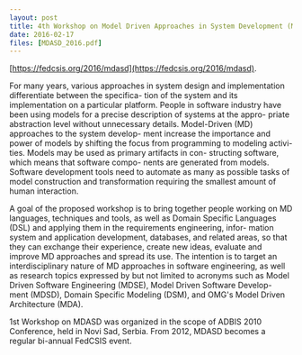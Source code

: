 ```yaml
---
layout: post
title: 4th Workshop on Model Driven Approaches in System Development (MDASD 2016)
date: 2016-02-17
files: [MDASD_2016.pdf]
---
```


[https://fedcsis.org/2016/mdasd](https://fedcsis.org/2016/mdasd).

For many years, various approaches in system design and implementation differentiate between the specifica- tion of the system and its implementation on a particular platform. People in software industry have been using models for a precise description of systems at the appro- priate abstraction level without unnecessary details. Model-Driven (MD) approaches to the system develop- ment increase the importance and power of models by shifting the focus from programming to modeling activi- ties. Models may be used as primary artifacts in con- structing software, which means that software compo- nents are generated from models. Software development tools need to automate as many as possible tasks of model construction and transformation requiring the smallest amount of human interaction.

A goal of the proposed workshop is to bring together people working on MD languages, techniques and tools, as well as Domain Specific Languages (DSL) and applying them in the requirements engineering, infor- mation system and application development, databases, and related areas, so that they can exchange their experience, create new ideas, evaluate and improve MD approaches and spread its use. The intention is to target an interdisciplinary nature of MD approaches in software engineering, as well as research topics expressed by but not limited to acronyms such as Model Driven Software Engineering (MDSE), Model Driven Software Develop- ment (MDSD), Domain Specific Modeling (DSM), and OMG's Model Driven Architecture (MDA).

1st Workshop on MDASD was organized in the scope of ADBIS 2010 Conference, held in Novi Sad, Serbia. From 2012, MDASD becomes a regular bi-annual FedCSIS event.



